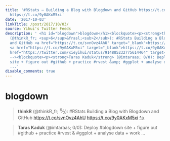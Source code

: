 ```yaml
---
title: '#RStats — Building a Blog with Blogdown and GitHub https://t.co/svnOvz4AhU
  https://t.co/9y0AKxM5xi'
date: '2017-10-03'
linkTitle: /post/2017/10/03/
source: Yihui's Twitter Feeds
description: ' <h1 id="blogdown">blogdown</h1><blockquote><p><strong>thinkR</strong>
  (@thinkR_fr; <sup>6</sup>&frasl;<sub>2</sub>): #RStats Building a Blog with Blogdown
  and GitHub <a href="https://t.co/svnOvz4AhU" target="_blank">https://t.co/svnOvz4AhU</a>
  <a href="https://t.co/9y0AKxM5xi" target="_blank">https://t.co/9y0AKxM5xi</a> <a
  href="https://twitter.com/xieyihui/status/914885232775614464" target="_blank">&#8618;</a></p></blockquote><!--
  --><blockquote><p><strong>Taras Kaduk</strong> (@imtaraas; 0/0): Deploy #blogdown
  site + figure out #github + practice #rvest &amp; #ggplot + analyse data + work
  ...'
disable_comments: true
---
```

 <h1 id="blogdown">blogdown</h1><blockquote><p><strong>thinkR</strong> (@thinkR_fr; <sup>6</sup>&frasl;<sub>2</sub>): #RStats Building a Blog with Blogdown and GitHub <a href="https://t.co/svnOvz4AhU" target="_blank">https://t.co/svnOvz4AhU</a> <a href="https://t.co/9y0AKxM5xi" target="_blank">https://t.co/9y0AKxM5xi</a> <a href="https://twitter.com/xieyihui/status/914885232775614464" target="_blank">&#8618;</a></p></blockquote><!-- --><blockquote><p><strong>Taras Kaduk</strong> (@imtaraas; 0/0): Deploy #blogdown site + figure out #github + practice #rvest &amp; #ggplot + analyse data + work ...